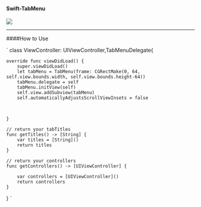 #### Swift-TabMenu
![](https://github.com/candRabbit/Swift-TabMenu/blob/master/screenshot/tab-menu.gif)
***
####How to Use 

`
class ViewController: UIViewController,TabMenuDelegate{

   
    override func viewDidLoad() {
        super.viewDidLoad()
        let tabMenu = TabMenu(frame: CGRectMake(0, 64, self.view.bounds.width, self.view.bounds.height-64))
        tabMenu.delegate = self
        tabMenu.initView(self)
        self.view.addSubview(tabMenu)
        self.automaticallyAdjustsScrollViewInsets = false
     
    
   
    }
    
    // return your tabTitles
    func getTitles() -> [String] {
        var titles = [String]()
        return titles
    }
    
    // return your controllers
    func getControllers() -> [UIViewController] {
        
        var controllers = [UIViewController]()
        return controllers
    }

}
`
